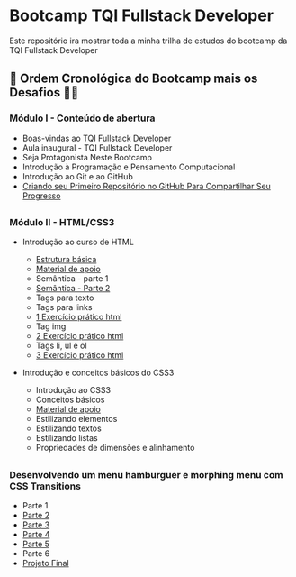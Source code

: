 # Bootcamp TQI Fullstack Developer
Este repositório ira mostrar toda a minha trilha de estudos do bootcamp da TQI Fullstack Developer

## :pencil: Ordem Cronológica do Bootcamp mais os Desafios  :man_technologist:
### Módulo I - Conteúdo de abertura

- Boas-vindas ao TQI Fullstack Developer
- Aula inaugural - TQI Fullstack Developer
- Seja Protagonista Neste Bootcamp
- Introdução à Programação e Pensamento Computacional
- Introdução ao Git e ao GitHub
- [Criando seu Primeiro Repositório no GitHub Para Compartilhar Seu Progresso](https://github.com/vhenriqueDev/Bootcamp-TQI-Fullstack-Developer)

##

### Módulo II - HTML/CSS3

- Introdução ao curso de HTML
   - [Estrutura básica](https://github.com/vhenriqueDev/Bootcamp-TQI-Fullstack-Developer/blob/main/codigos-e-desafios/M%C3%B3dulo-II%20-HTML-CSS3/Introdu%C3%A7%C3%A3o-a-cria%C3%A7%C3%A3o-de-websites-com-HTML5-e-CSS3/Estrutura-basica.html)
   - [Material de apoio](https://github.com/vhenriqueDev/Bootcamp-TQI-Fullstack-Developer/blob/main/codigos-e-desafios/M%C3%B3dulo-II%20-HTML-CSS3/Introdu%C3%A7%C3%A3o-a-cria%C3%A7%C3%A3o-de-websites-com-HTML5-e-CSS3/material-de-apoio.txt)
   - Semântica  - parte 1
   - [Semântica - Parte 2](https://github.com/vhenriqueDev/Bootcamp-TQI-Fullstack-Developer/blob/main/codigos-e-desafios/M%C3%B3dulo-II%20-HTML-CSS3/Introdu%C3%A7%C3%A3o-a-cria%C3%A7%C3%A3o-de-websites-com-HTML5-e-CSS3/semantica-parte2.html)
   - Tags para texto
   - Tags para links
   - [1 Exercício prático html](https://github.com/vhenriqueDev/Bootcamp-TQI-Fullstack-Developer/blob/main/codigos-e-desafios/M%C3%B3dulo-II%20-HTML-CSS3/exercicio-pratico.html)
   - Tag img
   - [2 Exercício prático html](https://github.com/vhenriqueDev/Bootcamp-TQI-Fullstack-Developer/blob/main/codigos-e-desafios/M%C3%B3dulo-II%20-HTML-CSS3/exercicio-pratico2.html)
   - Tags li, ul e ol
   - [3 Exercício prático html](https://github.com/vhenriqueDev/Bootcamp-TQI-Fullstack-Developer/blob/main/codigos-e-desafios/M%C3%B3dulo-II%20-HTML-CSS3/exercicio-pratico3.html)

- Introdução e conceitos básicos do CSS3
   - Introdução ao CSS3
   - Conceitos básicos
   - [Material de apoio](https://github.com/vhenriqueDev/Bootcamp-TQI-Fullstack-Developer/blob/main/codigos-e-desafios/M%C3%B3dulo-II%20-HTML-CSS3/Introdu%C3%A7%C3%A3o-a-cria%C3%A7%C3%A3o-de-websites-com-HTML5-e-CSS3/material-de-apoio-css.txt)
   - Estilizando elementos
   - Estilizando textos
   - Estilizando listas
   - Propriedades de dimensões e alinhamento
   
##

### Desenvolvendo um menu hamburguer e morphing menu com CSS Transitions


- Parte 1
- [Parte 2](https://github.com/vhenriqueDev/Bootcamp-TQI-Fullstack-Developer/tree/main/codigos-e-desafios/M%C3%B3dulo-II%20-HTML-CSS3/desenvolvendo-um-menu-hamburguer-e-morphing-menu-com-css-Transitions/parte_2) 
- [Parte 3](https://github.com/vhenriqueDev/Bootcamp-TQI-Fullstack-Developer/tree/main/codigos-e-desafios/M%C3%B3dulo-II%20-HTML-CSS3/desenvolvendo-um-menu-hamburguer-e-morphing-menu-com-css-Transitions/parte_3)
- [Parte 4](https://github.com/vhenriqueDev/Bootcamp-TQI-Fullstack-Developer/tree/main/codigos-e-desafios/M%C3%B3dulo-II%20-HTML-CSS3/desenvolvendo-um-menu-hamburguer-e-morphing-menu-com-css-Transitions/parte_4)
- [Parte 5](https://github.com/vhenriqueDev/Bootcamp-TQI-Fullstack-Developer/tree/main/codigos-e-desafios/M%C3%B3dulo-II%20-HTML-CSS3/desenvolvendo-um-menu-hamburguer-e-morphing-menu-com-css-Transitions/parte_5)
- Parte 6
- [Projeto Final](https://github.com/vhenriqueDev/Bootcamp-TQI-Fullstack-Developer/tree/main/codigos-e-desafios/M%C3%B3dulo-II%20-HTML-CSS3/desenvolvendo-um-menu-hamburguer-e-morphing-menu-com-css-Transitions/projeto_final)
